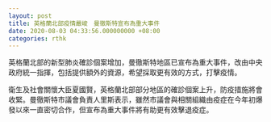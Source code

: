 ```yaml
---
layout: post
title: 英格蘭北部疫情嚴峻　曼徹斯特宣布為重大事件
date: 2020-08-03 04:33:56.000000000 +08:00
categories: rthk
---
```


英格蘭北部的新型肺炎確診個案增加，曼徹斯特地區已宣布為重大事件，改由中央政府統一指揮，包括提供額外的資源，希望採取更有效的方式，打擊疫情。

衛生及社會關懷大臣夏國賢，英格蘭北部部分地區的確診個案上升，防疫措施將會收緊。曼徹斯特市議會負責人里斯表示，雖然市議會與相關組織由疫症在今年初爆發以來一直密切合作，但宣布為重大事件將有助更有效擊退疫症。

